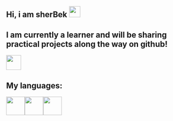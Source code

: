 ## Hi, i am sherBek <img src="https://media1.giphy.com/media/D9fheEHDnZQRfjGUsS/giphy.webp?cid=790b76115zgtg37qc5p13nx2y53i3jl2hed8dxehb2u3qpv6&ep=v1_gifs_search&rid=giphy.webp&ct=g" width="30px">

<h2>  I am currently a learner and will be sharing practical projects along the way on github!</h2> 
<img src="https://media4.giphy.com/media/Yjq7OWdyjLUkJ5tUOV/giphy.webp?cid=ecf05e47dlsdc10wnmpozrgrb46obfin3ktzpj7h9gea5y2i&ep=v1_gifs_search&rid=giphy.webp&ct=g" width = "40px">

<h2>My languages:</h2>

<code><img src="https://cdn-icons-png.flaticon.com/128/888/888859.png" width="50px" height="50px"><img src="https://cdn-icons-png.flaticon.com/128/5968/5968242.png" width="50px" height="50px"><img src="https://cdn-icons-png.flaticon.com/128/5968/5968292.png" width="50px" height="50px"></code>
